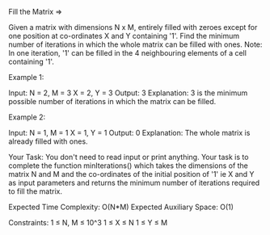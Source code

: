 Fill the Matrix =>

Given a matrix with dimensions N x M, entirely filled with zeroes except for one position at co-ordinates X and Y containing '1'. Find the minimum number of iterations in which the whole matrix can be filled with ones. Note: In one iteration, '1' can be filled in the 4 neighbouring elements of a cell containing '1'.

Example 1:

Input: N = 2, M = 3 X = 2, Y = 3 
Output: 3
Explanation: 3 is the minimum possible number of iterations in which the matrix can be filled. 

Example 2:

Input: N = 1, M = 1 X = 1, Y = 1 
Output: 0
Explanation: The whole matrix is already filled with ones.

Your Task:
You don't need to read input or print anything. Your task is to complete the function minIterations() which takes the dimensions of the matrix N and M and the co-ordinates of the initial position of '1' ie X and Y as input parameters and returns the minimum number of iterations required to fill the matrix.

Expected Time Complexity: O(N*M) Expected Auxiliary Space: O(1)

Constraints: 1 ≤ N, M ≤ 10^3 1 ≤ X ≤ N 1 ≤ Y ≤ M